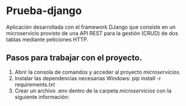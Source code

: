 # Prueba-django
Aplicación desarrollada con el framework DJango que consiste en un microservicio provisto de una API REST para la gestión (CRUD) de dos tablas mediante peticiones HTTP. 

## Pasos para trabajar con el proyecto.

1. Abrir la consola de comandos y acceder al proyecto _microservicios_.
2. Instalar las dependencias necesarias Windows: pip install -r requirements.txt
3. Crear un archivo .env dentro de la carpeta _microservicios_ con la siguiente información:
